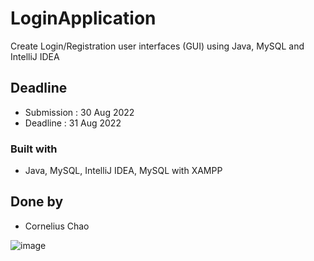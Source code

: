 # LoginApplication

Create Login/Registration user interfaces (GUI) using Java, MySQL and IntelliJ IDEA


## Deadline

- Submission    : 30 Aug 2022
- Deadline      : 31 Aug 2022



### Built with

- Java, MySQL, IntelliJ IDEA, MySQL with XAMPP


## Done by

- Cornelius Chao

![image]( )
